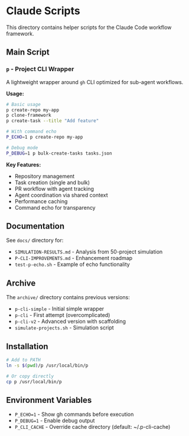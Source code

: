 # Claude Scripts

This directory contains helper scripts for the Claude Code workflow framework.

## Main Script

### `p` - Project CLI Wrapper
A lightweight wrapper around `gh` CLI optimized for sub-agent workflows.

**Usage:**
```bash
# Basic usage
p create-repo my-app
p clone-framework
p create-task --title "Add feature"

# With command echo
P_ECHO=1 p create-repo my-app

# Debug mode
P_DEBUG=1 p bulk-create-tasks tasks.json
```

**Key Features:**
- Repository management
- Task creation (single and bulk)
- PR workflow with agent tracking
- Agent coordination via shared context
- Performance caching
- Command echo for transparency

## Documentation

See `docs/` directory for:
- `SIMULATION-RESULTS.md` - Analysis from 50-project simulation
- `P-CLI-IMPROVEMENTS.md` - Enhancement roadmap
- `test-p-echo.sh` - Example of echo functionality

## Archive

The `archive/` directory contains previous versions:
- `p-cli-simple` - Initial simple wrapper
- `p-cli` - First attempt (overcomplicated)
- `p-cli-v2` - Advanced version with scaffolding
- `simulate-projects.sh` - Simulation script

## Installation

```bash
# Add to PATH
ln -s $(pwd)/p /usr/local/bin/p

# Or copy directly
cp p /usr/local/bin/p
```

## Environment Variables

- `P_ECHO=1` - Show gh commands before execution
- `P_DEBUG=1` - Enable debug output
- `P_CLI_CACHE` - Override cache directory (default: ~/.p-cli-cache)